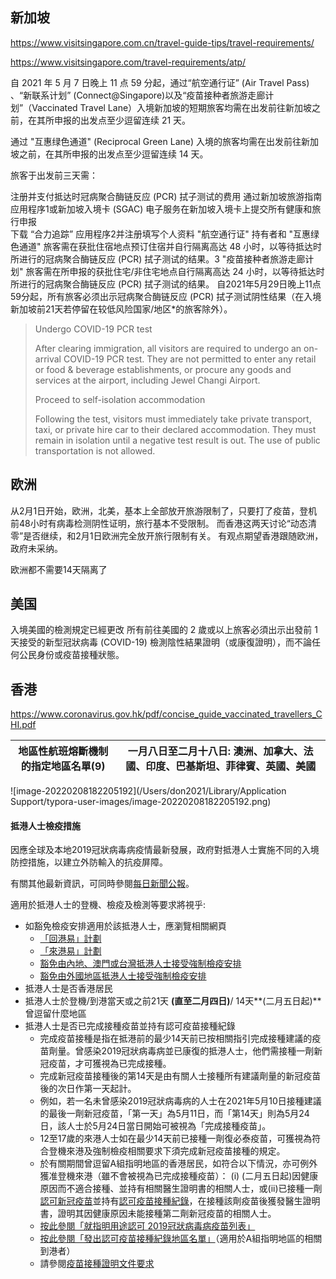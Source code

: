 ## 新加坡

https://www.visitsingapore.com.cn/travel-guide-tips/travel-requirements/

https://www.visitsingapore.com/travel-requirements/atp/

自 2021 年 5 月 7 日晚上 11 点 59 分起，通过“航空通行证” (Air Travel Pass) 、“新联系计划” (Connect@Singapore)以及“疫苗接种者旅游走廊计划”（Vaccinated Travel Lane）入境新加坡的短期旅客均需在出发前往新加坡之前，在其所申报的出发点至少逗留连续 21 天。

通过 "互惠绿色通道" (Reciprocal Green Lane) 入境的旅客均需在出发前往新加坡之前，在其所申报的出发点至少逗留连续 14 天。

旅客于出发前三天需：

注册并支付抵达时冠病聚合酶链反应 (PCR) 拭子测试的费用
通过新加坡旅游指南应用程序1或新加坡入境卡 (SGAC) 电子服务在新加坡入境卡上提交所有健康和旅行申报  
下载 “合力追踪” 应用程序2并注册填写个人资料
"航空通行证" 持有者和 "互惠绿色通道" 旅客需在获批住宿地点预订住宿并自行隔离高达 48 小时，以等待抵达时所进行的冠病聚合酶链反应 (PCR) 拭子测试的结果。3
"疫苗接种者旅游走廊计划" 旅客需在所申报的获批住宅/非住宅地点自行隔离高达 24 小时，以等待抵达时所进行的冠病聚合酶链反应 (PCR) 拭子测试的结果。
自2021年5月29日晚上11点59分起，所有旅客必须出示冠病聚合酶链反应 (PCR) 拭子测试阴性结果（在入境新加坡前21天若停留在较低风险国家/地区*的旅客除外）。

> Undergo COVID-19 PCR test
>
> After clearing immigration, all visitors are required to undergo an on-arrival COVID-19 PCR test. They are not permitted to enter any retail or food & beverage establishments, or procure any goods and services at the airport, including Jewel Changi Airport.
>
> 
>
> Proceed to self-isolation accommodation
>
> Following the test, visitors must immediately take private transport, taxi, or private hire car to their declared accommodation. They must remain in isolation until a negative test result is out. The use of public transportation is not allowed.

## 欧洲

从2月1日开始，欧洲，北美，基本上全部放开旅游限制了，只要打了疫苗，登机前48小时有病毒检测阴性证明，旅行基本不受限制。 而香港这两天讨论“动态清零”是否继续，和2月1日欧洲完全放开旅行限制有关。    有观点期望香港跟随欧洲，政府未采纳。

欧洲都不需要14天隔离了

## 美国

入境美國的檢測規定已經更改
所有前往美國的 2 歲或以上旅客必須出示出發前 1 天接受的新型冠狀病毒 (COVID-19) 檢測陰性結果證明（或康復證明），而不論任何公民身份或疫苗接種狀態。

##  香港

https://www.coronavirus.gov.hk/pdf/concise_guide_vaccinated_travellers_CHI.pdf

| **地區性航班熔斷機制的指定地區名單**(9) | 一月八日至二月十八日: **澳洲、加拿大、法國、印度、巴基斯坦、菲律賓、英國、美國** |
| --------------------------------------- | ------------------------------------------------------------ |

![image-20220208182205192](/Users/don2021/Library/Application Support/typora-user-images/image-20220208182205192.png)

#### 抵港人士檢疫措施

因應全球及本地2019冠狀病毒病疫情最新發展，政府對抵港人士實施不同的入境防控措施，以建立外防輸入的抗疫屏障。

有關其他最新資訊，可同時參閱[每日新聞公報](https://www.info.gov.hk/gia/ISD_public_Calendar_tc.html)。

適用於抵港人士的登機、檢疫及檢測等要求將視乎:

- 如豁免檢疫安排適用於該抵港人士，應瀏覽相關網頁
  - [「回港易」計劃](https://www.coronavirus.gov.hk/chi/return2hk-scheme.html)
  - [「來港易」計劃](https://www.coronavirus.gov.hk/chi/come2hk-scheme.html)
  - [豁免由內地、澳門或台灣抵港人士接受強制檢疫安排](https://www.coronavirus.gov.hk/chi/599C-quarantine_exemption.html)
  - [豁免由外國地區抵港人士接受強制檢疫安排](https://www.coronavirus.gov.hk/chi/599E-quarantine_exemption.html)
- 抵港人士是否香港居民
- 抵港人士於登機/到港當天或之前21天 **(直至二月四日)**/ 14天**(二月五日起)**曾逗留什麼地區
- 抵港人士是否已完成接種疫苗並持有認可疫苗接種紀錄
  - 完成疫苗接種是指在抵港前的最少14天前已按相關指引完成接種建議的疫苗劑量。曾感染2019冠狀病毒病並已康復的抵港人士，他們需接種一劑新冠疫苗，才可獲視為已完成接種。
  - 完成新冠疫苗接種後的第14天是由有關人士接種所有建議劑量的新冠疫苗後的次日作第一天起計。
  - 例如，若一名未曾感染2019冠狀病毒病的人士在2021年5月10日接種建議的最後一劑新冠疫苗，「第一天」為5月11日，而「第14天」則為5月24日，該人士於5月24日當日開始可被視為「完成接種疫苗」。
  - 12至17歲的來港人士如在最少14天前已接種一劑復必泰疫苗，可獲視為符合登機來港及強制檢疫相關要求下須完成新冠疫苗接種的規定。
  - 於有關期間曾逗留A組指明地區的香港居民，如符合以下情況，亦可例外獲准登機來港（雖不會被視為已完成接種疫苗）：
    (i) (二月五日起)因健康原因而不適合接種、並持有相關醫生證明書的相關人士，或(ii)已接種一劑[認可新冠疫苗](https://www.coronavirus.gov.hk/pdf/list_of_recognised_covid19_vaccines.pdf)並持有[認可疫苗接種紀錄](https://www.coronavirus.gov.hk/chi/inbound-travel.html#Vaccination)，在接種該劑疫苗後獲發醫生證明書，證明其因健康原因未能接種第二劑新冠疫苗的相關人士。
  - [按此參閱「就指明用途認可 2019冠狀病毒病疫苗列表」](https://www.coronavirus.gov.hk/pdf/list_of_recognised_covid19_vaccines.pdf)
  - [按此參閱「發出認可疫苗接種紀錄地區名單」](https://www.coronavirus.gov.hk/pdf/places_of_issuance_recognised_vaccination_records.pdf)（適用於A組指明地區的相關到港者）
  - 請參閱[疫苗接種證明文件要求](https://www.coronavirus.gov.hk/chi/inbound-travel.html#Vaccination)